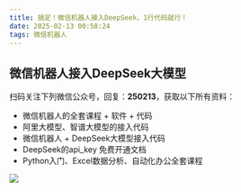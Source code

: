 ```yaml
---
title: 搞定！微信机器人接入DeepSeek，1行代码就行！
date: 2025-02-13 00:58:24
tags: 微信机器人
---
```



## 微信机器人接入DeepSeek大模型

扫码关注下列微信公众号，回复：**250213**，获取以下所有资料：

- 微信机器人的全套课程 + 软件 + 代码
- 阿里大模型、智谱大模型的接入代码
- 微信机器人 + DeepSeek大模型接入代码
- DeepSeek的api_key 免费开通文档
- Python入门、Excel数据分析、自动化办公全套课程

![](https://account-list-1300615378.cos.ap-guangzhou.myqcloud.com/%E5%85%AC%E4%BC%97%E5%8F%B7-Python%E5%9B%BE%E4%B9%A6%E9%A6%86.jpg)

